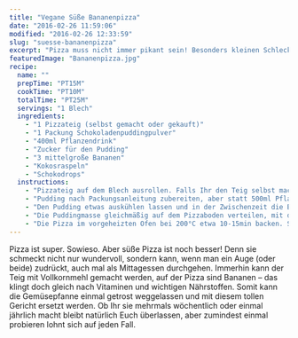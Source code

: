 ```yaml
---
title: "Vegane Süße Bananenpizza"
date: "2016-02-26 11:59:06"
modified: "2016-02-26 12:33:59"
slug: "suesse-bananenpizza"
excerpt: "Pizza muss nicht immer pikant sein! Besonders kleinen Schleckermäulern schmeckt die süße Version des Gerichts garantiert."
featuredImage: "Bananenpizza.jpg"
recipe:
  name: ""
  prepTime: "PT15M"
  cookTime: "PT10M"
  totalTime: "PT25M"
  servings: "1 Blech"
  ingredients:
    - "1 Pizzateig (selbst gemacht oder gekauft)"
    - "1 Packung Schokoladenpuddingpulver"
    - "400ml Pflanzendrink"
    - "Zucker für den Pudding"
    - "3 mittelgroße Bananen"
    - "Kokosraspeln"
    - "Schokodrops"
  instructions:
    - "Pizzateig auf dem Blech ausrollen. Falls Ihr den Teig selbst macht, lasst einfach das Salz im Rezept weg und nehmt stattdessen Zucker, dann schmeckt es noch besser."
    - "Pudding nach Packungsanleitung zubereiten, aber statt 500ml Pflanzendrink nur 400ml nehmen, damit es auf der Pizza nicht zu flüssig wird."
    - "Den Pudding etwas auskühlen lassen und in der Zwischenzeit die Bananen in Scheiben schneiden."
    - "Die Puddingmasse gleichmäßig auf dem Pizzaboden verteilen, mit den Bananenscheiben belegen und Kokosraspeln und Schokodrops darüber streuen."
    - "Die Pizza im vorgeheizten Ofen bei 200°C etwa 10-15min backen. Sie ist fertig wenn der Teig goldbraun ist. Vor dem Servieren kurz auskühlen lassen, aufschneiden und schlemmen."
---
```


Pizza ist super. Sowieso. Aber süße Pizza ist noch besser! Denn sie schmeckt nicht nur wundervoll, sondern kann, wenn man ein Auge (oder beide) zudrückt, auch mal als Mittagessen durchgehen. Immerhin kann der Teig mit Vollkornmehl gemacht werden, auf der Pizza sind Bananen – das klingt doch gleich nach Vitaminen und wichtigen Nährstoffen. Somit kann die Gemüsepfanne einmal getrost weggelassen und mit diesem tollen Gericht ersetzt werden. Ob Ihr sie mehrmals wöchentlich oder einmal jährlich macht bleibt natürlich Euch überlassen, aber zumindest einmal probieren lohnt sich auf jeden Fall.